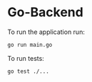 # Go-Backend

To run the application run:

```bash
go run main.go
```

To run tests:

```bash
go test ./...
```
